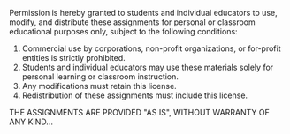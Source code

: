 Permission is hereby granted to students and individual educators to use, modify, and distribute these assignments for personal or classroom educational purposes only, subject to the following conditions:

1. Commercial use by corporations, non-profit organizations, or for-profit entities is strictly prohibited.
2. Students and individual educators may use these materials solely for personal learning or classroom instruction.
3. Any modifications must retain this license.
4. Redistribution of these assignments must include this license.

THE ASSIGNMENTS ARE PROVIDED "AS IS", WITHOUT WARRANTY OF ANY KIND...
